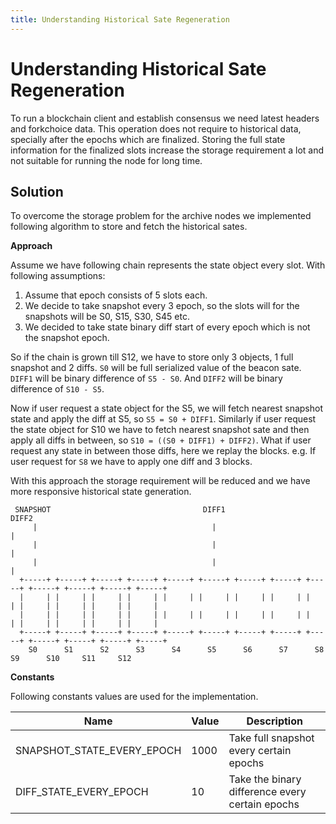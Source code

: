 ```yaml
---
title: Understanding Historical Sate Regeneration
---
```


# Understanding Historical Sate Regeneration

To run a blockchain client and establish consensus we need latest headers and forkchoice data. This operation does not require to historical data, specially after the epochs which are finalized. Storing the full state information for the finalized slots increase the storage requirement a lot and not suitable for running the node for long time.

## Solution

To overcome the storage problem for the archive nodes we implemented following algorithm to store and fetch the historical sates.

**Approach**

Assume we have following chain represents the state object every slot. With following assumptions:

1. Assume that epoch consists of 5 slots each.
2. We decide to take snapshot every 3 epoch, so the slots will for the snapshots will be S0, S15, S30, S45 etc.
3. We decided to take state binary diff start of every epoch which is not the snapshot epoch.

So if the chain is grown till S12, we have to store only 3 objects, 1 full snapshot and 2 diffs. `S0` will be full serialized value of the beacon sate. `DIFF1` will be binary difference of `S5 - S0`. And `DIFF2` will be binary difference of `S10 - S5`.

Now if user request a state object for the S5, we will fetch nearest snapshot state and apply the diff at S5, so `S5 = S0 + DIFF1`. Similarly if user request the state object for S10 we have to fetch nearest snapshot sate and then apply all diffs in between, so `S10 = ((S0 + DIFF1) + DIFF2)`. What if user request any state in between those diffs, here we replay the blocks. e.g. If user request for `S8` we have to apply one diff and 3 blocks.

With this approach the storage requirement will be reduced and we have more responsive historical state generation.

```
 SNAPSHOT                                  DIFF1                                   DIFF2
     |                                       |                                       |
     |                                       |                                       |
     |                                       |                                       |
  +-----+ +-----+ +-----+ +-----+ +-----+ +-----+ +-----+ +-----+ +-----+ +-----+ +-----+ +-----+ +-----+
  |     | |     | |     | |     | |     | |     | |     | |     | |     | |     | |     | |     | |     |
  |     | |     | |     | |     | |     | |     | |     | |     | |     | |     | |     | |     | |     |
  +-----+ +-----+ +-----+ +-----+ +-----+ +-----+ +-----+ +-----+ +-----+ +-----+ +-----+ +-----+ +-----+
    S0      S1      S2      S3      S4      S5      S6      S7      S8      S9      S10     S11     S12

```

**Constants**

Following constants values are used for the implementation.

| Name                       | Value | Description                                     |
| -------------------------- | ----- | ----------------------------------------------- |
| SNAPSHOT_STATE_EVERY_EPOCH | 1000  | Take full snapshot every certain epochs         |
| DIFF_STATE_EVERY_EPOCH     | 10    | Take the binary difference every certain epochs |
